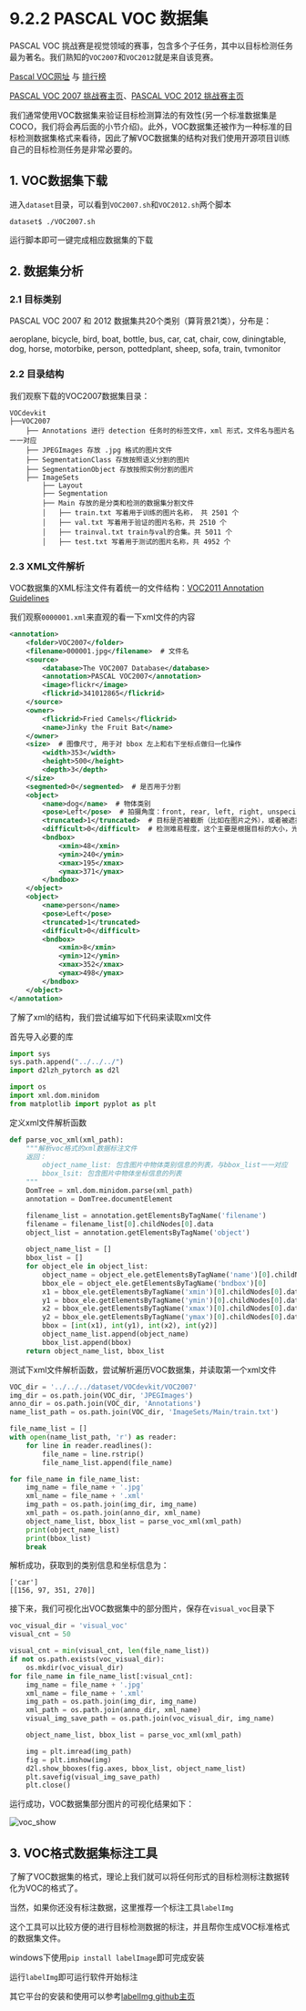 # 9.2.2 PASCAL VOC 数据集

PASCAL VOC 挑战赛是视觉领域的赛事，包含多个子任务，其中以目标检测任务最为著名。我们熟知的`VOC2007`和`VOC2012`就是来自该竞赛。

[Pascal VOC网址](http://host.robots.ox.ac.uk/pascal/VOC/) 与 [排行榜](http://host.robots.ox.ac.uk:8080/leaderboard/main_bootstrap.php)

[PASCAL VOC 2007 挑战赛主页](http://host.robots.ox.ac.uk/pascal/VOC/voc2007/)、[PASCAL VOC 2012 挑战赛主页](http://host.robots.ox.ac.uk/pascal/VOC/voc2012/)

我们通常使用VOC数据集来验证目标检测算法的有效性(另一个标准数据集是COCO，我们将会再后面的小节介绍)。此外，VOC数据集还被作为一种标准的目标检测数据集格式来看待，因此了解VOC数据集的结构对我们使用开源项目训练自己的目标检测任务是非常必要的。

## 1. VOC数据集下载

进入`dataset`目录，可以看到`VOC2007.sh`和`VOC2012.sh`两个脚本

```
dataset$ ./VOC2007.sh
```

运行脚本即可一键完成相应数据集的下载

## 2. 数据集分析

### 2.1 目标类别

PASCAL VOC 2007 和 2012 数据集共20个类别（算背景21类），分布是：

aeroplane, bicycle, bird, boat, bottle, bus, car, cat, chair, cow, diningtable, dog, horse, motorbike, person, pottedplant, sheep, sofa, train, tvmonitor

### 2.2 目录结构

我们观察下载的VOC2007数据集目录：

```
VOCdevkit
├──VOC2007
    ├── Annotations 进行 detection 任务时的标签文件，xml 形式，文件名与图片名一一对应
    ├── JPEGImages 存放 .jpg 格式的图片文件
    ├── SegmentationClass 存放按照语义分割的图片
    ├── SegmentationObject 存放按照实例分割的图片
    ├── ImageSets 
        ├── Layout
        ├── Segmentation
        ├── Main 存放的是分类和检测的数据集分割文件
        │   ├── train.txt 写着用于训练的图片名称， 共 2501 个
        │   ├── val.txt 写着用于验证的图片名称，共 2510 个
        │   ├── trainval.txt train与val的合集。共 5011 个
        │   ├── test.txt 写着用于测试的图片名称，共 4952 个
```

### 2.3 XML文件解析

VOC数据集的XML标注文件有着统一的文件结构：[VOC2011 Annotation Guidelines](http://host.robots.ox.ac.uk/pascal/VOC/voc2012/guidelines.html)

我们观察`0000001.xml`来直观的看一下xml文件的内容

```xml
<annotation>
    <folder>VOC2007</folder>
    <filename>000001.jpg</filename>  # 文件名 
    <source>
        <database>The VOC2007 Database</database>
        <annotation>PASCAL VOC2007</annotation>
        <image>flickr</image>
        <flickrid>341012865</flickrid>
    </source>
    <owner>
        <flickrid>Fried Camels</flickrid>
        <name>Jinky the Fruit Bat</name>
    </owner>
    <size>  # 图像尺寸, 用于对 bbox 左上和右下坐标点做归一化操作
        <width>353</width>
        <height>500</height>
        <depth>3</depth>
    </size>
    <segmented>0</segmented>  # 是否用于分割
    <object>
        <name>dog</name>  # 物体类别
        <pose>Left</pose>  # 拍摄角度：front, rear, left, right, unspecified 
        <truncated>1</truncated>  # 目标是否被截断（比如在图片之外），或者被遮挡（超过15%）
        <difficult>0</difficult>  # 检测难易程度，这个主要是根据目标的大小，光照变化，图片质量来判断
        <bndbox>
            <xmin>48</xmin>
            <ymin>240</ymin>
            <xmax>195</xmax>
            <ymax>371</ymax>
        </bndbox>
    </object>
    <object>
        <name>person</name>
        <pose>Left</pose>
        <truncated>1</truncated>
        <difficult>0</difficult>
        <bndbox>
            <xmin>8</xmin>
            <ymin>12</ymin>
            <xmax>352</xmax>
            <ymax>498</ymax>
        </bndbox>
    </object>
</annotation>
```

了解了xml的结构，我们尝试编写如下代码来读取xml文件

首先导入必要的库
```python
import sys
sys.path.append("../../../")
import d2lzh_pytorch as d2l

import os
import xml.dom.minidom
from matplotlib import pyplot as plt
```

定义xml文件解析函数
```python
def parse_voc_xml(xml_path):
    """解析voc格式的xml数据标注文件
    返回：
        object_name_list: 包含图片中物体类别信息的列表，与bbox_list一一对应
        bbox_lsit: 包含图片中物体坐标信息的列表
    """
    DomTree = xml.dom.minidom.parse(xml_path)
    annotation = DomTree.documentElement

    filename_list = annotation.getElementsByTagName('filename') 
    filename = filename_list[0].childNodes[0].data
    object_list = annotation.getElementsByTagName('object')
    
    object_name_list = []
    bbox_list = []
    for object_ele in object_list:
        object_name = object_ele.getElementsByTagName('name')[0].childNodes[0].data
        bbox_ele = object_ele.getElementsByTagName('bndbox')[0]
        x1 = bbox_ele.getElementsByTagName('xmin')[0].childNodes[0].data
        y1 = bbox_ele.getElementsByTagName('ymin')[0].childNodes[0].data
        x2 = bbox_ele.getElementsByTagName('xmax')[0].childNodes[0].data
        y2 = bbox_ele.getElementsByTagName('ymax')[0].childNodes[0].data
        bbox = [int(x1), int(y1), int(x2), int(y2)]
        object_name_list.append(object_name)
        bbox_list.append(bbox)
    return object_name_list, bbox_list
```

测试下xml文件解析函数，尝试解析遍历VOC数据集，并读取第一个xml文件
```python
VOC_dir = '../../../dataset/VOCdevkit/VOC2007'
img_dir = os.path.join(VOC_dir, 'JPEGImages')
anno_dir = os.path.join(VOC_dir, 'Annotations')
name_list_path = os.path.join(VOC_dir, 'ImageSets/Main/train.txt')

file_name_list = []
with open(name_list_path, 'r') as reader:
    for line in reader.readlines():
        file_name = line.rstrip()
        file_name_list.append(file_name)

for file_name in file_name_list:
    img_name = file_name + '.jpg'
    xml_name = file_name + '.xml'
    img_path = os.path.join(img_dir, img_name)
    xml_path = os.path.join(anno_dir, xml_name)
    object_name_list, bbox_list = parse_voc_xml(xml_path)
    print(object_name_list)
    print(bbox_list)
    break
```

解析成功，获取到的类别信息和坐标信息为：
```
['car']
[[156, 97, 351, 270]]
```

接下来，我们可视化出VOC数据集中的部分图片，保存在`visual_voc`目录下
```python
voc_visual_dir = 'visual_voc'
visual_cnt = 50

visual_cnt = min(visual_cnt, len(file_name_list))
if not os.path.exists(voc_visual_dir):
    os.mkdir(voc_visual_dir)
for file_name in file_name_list[:visual_cnt]:
    img_name = file_name + '.jpg'
    xml_name = file_name + '.xml'
    img_path = os.path.join(img_dir, img_name)
    xml_path = os.path.join(anno_dir, xml_name)
    visual_img_save_path = os.path.join(voc_visual_dir, img_name)

    object_name_list, bbox_list = parse_voc_xml(xml_path)

    img = plt.imread(img_path)
    fig = plt.imshow(img)
    d2l.show_bboxes(fig.axes, bbox_list, object_name_list)
    plt.savefig(visual_img_save_path)
    plt.close()
```

运行成功，VOC数据集部分图片的可视化结果如下：

![voc_show](https://s1.ax1x.com/2020/03/31/GlmGhn.png)

## 3. VOC格式数据集标注工具

了解了VOC数据集的格式，理论上我们就可以将任何形式的目标检测标注数据转化为VOC的格式了。

当然，如果你还没有标注数据，这里推荐一个标注工具`labelImg`

这个工具可以比较方便的进行目标检测数据的标注，并且帮你生成VOC标准格式的数据集文件。

windows下使用`pip install labelImage`即可完成安装

运行`labelImg`即可运行软件开始标注

其它平台的安装和使用可以参考[labelImg github主页](https://github.com/tzutalin/labelImg)

